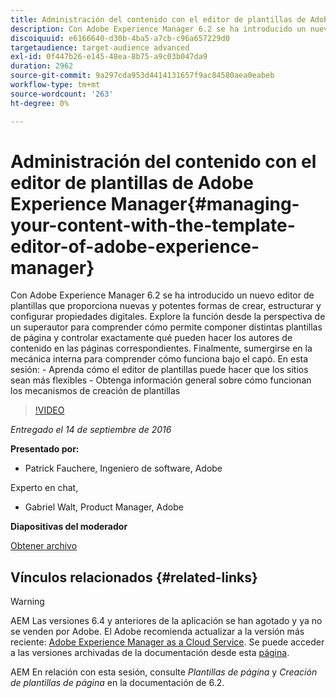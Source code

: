 ```yaml
---
title: Administración del contenido con el editor de plantillas de Adobe Experience Manager
description: Con Adobe Experience Manager 6.2 se ha introducido un nuevo editor de plantillas que proporciona nuevas y potentes formas de crear, estructurar y configurar propiedades digitales. Explore la función desde la perspectiva de un superautor para comprender cómo permite componer distintas plantillas de página y controlar exactamente qué pueden hacer los autores de contenido en las páginas correspondientes. Finalmente, sumergirse en la mecánica interna para comprender cómo funciona bajo el capó.
discoiquuid: e6166640-d30b-4ba5-a7cb-c96a657229d0
targetaudience: target-audience advanced
exl-id: 0f447b26-e145-48ea-8b75-a9c03b047da9
duration: 2962
source-git-commit: 9a297cda953d4414131657f9ac84580aea0eabeb
workflow-type: tm+mt
source-wordcount: '263'
ht-degree: 0%

---
```


# Administración del contenido con el editor de plantillas de Adobe Experience Manager{#managing-your-content-with-the-template-editor-of-adobe-experience-manager}

Con Adobe Experience Manager 6.2 se ha introducido un nuevo editor de plantillas que proporciona nuevas y potentes formas de crear, estructurar y configurar propiedades digitales. Explore la función desde la perspectiva de un superautor para comprender cómo permite componer distintas plantillas de página y controlar exactamente qué pueden hacer los autores de contenido en las páginas correspondientes. Finalmente, sumergirse en la mecánica interna para comprender cómo funciona bajo el capó. En esta sesión: - Aprenda cómo el editor de plantillas puede hacer que los sitios sean más flexibles - Obtenga información general sobre cómo funcionan los mecanismos de creación de plantillas

>[!VIDEO](https://video.tv.adobe.com/v/19300/?quality=9)

*Entregado el 14 de septiembre de 2016*

**Presentado por:**

* Patrick Fauchere, Ingeniero de software, Adobe

Experto en chat,

* Gabriel Walt, Product Manager, Adobe

**Diapositivas del moderador**

[Obtener archivo](assets/aem-gems-91416-template-editor.pdf)

## Vínculos relacionados {#related-links}

>[!WARNING]
>
>AEM Las versiones 6.4 y anteriores de la aplicación se han agotado y ya no se venden por Adobe.  El Adobe recomienda actualizar a la versión más reciente: [Adobe Experience Manager as a Cloud Service](https://experienceleague.adobe.com/docs/experience-manager-cloud-service.html?lang=es).  Se puede acceder a las versiones archivadas de la documentación desde esta [página](https://experienceleague.adobe.com/docs/experience-manager-release-information/aem-release-updates/previous-updates/aem-previous-versions.html?lang=es).
>
>AEM En relación con esta sesión, consulte *Plantillas de página* y *Creación de plantillas de página* en la documentación de 6.2.
